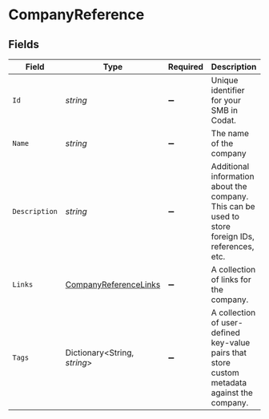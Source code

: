 # CompanyReference


## Fields

| Field                                                                                             | Type                                                                                              | Required                                                                                          | Description                                                                                       | Example                                                                                           |
| ------------------------------------------------------------------------------------------------- | ------------------------------------------------------------------------------------------------- | ------------------------------------------------------------------------------------------------- | ------------------------------------------------------------------------------------------------- | ------------------------------------------------------------------------------------------------- |
| `Id`                                                                                              | *string*                                                                                          | :heavy_minus_sign:                                                                                | Unique identifier for your SMB in Codat.                                                          | 8a210b68-6988-11ed-a1eb-0242ac120002                                                              |
| `Name`                                                                                            | *string*                                                                                          | :heavy_minus_sign:                                                                                | The name of the company                                                                           | Codat Ltd.                                                                                        |
| `Description`                                                                                     | *string*                                                                                          | :heavy_minus_sign:                                                                                | Additional information about the company. This can be used to store foreign IDs, references, etc. | Requested early access to the new financing scheme.                                               |
| `Links`                                                                                           | [CompanyReferenceLinks](../../Models/Components/CompanyReferenceLinks.md)                         | :heavy_minus_sign:                                                                                | A collection of links for the company.                                                            |                                                                                                   |
| `Tags`                                                                                            | Dictionary<String, *string*>                                                                      | :heavy_minus_sign:                                                                                | A collection of user-defined key-value pairs that store custom metadata against the company.      |                                                                                                   |